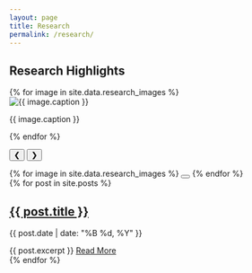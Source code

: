 ```yaml
---
layout: page
title: Research
permalink: /research/
---
```



<h2>Research Highlights</h2>

<div class="research-carousel">
  <div class="carousel-container">
    <div class="carousel-track">
      {% for image in site.data.research_images %}
        <div class="carousel-slide">
          <img src="{{ site.baseurl }}/assets/images/research/{{ image.file }}" alt="{{ image.caption }}">
          <p class="carousel-caption">{{ image.caption }}</p>
        </div>
      {% endfor %}
    </div>
  </div>
  
  <button class="carousel-button prev" aria-label="Previous slide">❮</button>
  <button class="carousel-button next" aria-label="Next slide">❯</button>
  
  <div class="carousel-indicators">
    {% for image in site.data.research_images %}
      <button class="carousel-indicator {% if forloop.first %}active{% endif %}" 
              aria-label="Go to slide {{ forloop.index }}"></button>
    {% endfor %}
  </div>
</div>

<!-- Initialize carousel -->
<script src="{{ site.baseurl }}/assets/js/carousel.js"></script>
<script>
  document.addEventListener('DOMContentLoaded', function() {
    new ResearchCarousel(document.querySelector('.research-carousel'));
  });
</script>

<div class="blog-posts">
  {% for post in site.posts %}
    <article class="post-preview">
      <h2><a href="{{ post.url | relative_url }}">{{ post.title }}</a></h2>
      <p class="post-meta">{{ post.date | date: "%B %d, %Y" }}</p>
      {{ post.excerpt }}
      <a href="{{ post.url | relative_url }}" class="read-more">Read More</a>
    </article>
  {% endfor %}
</div>